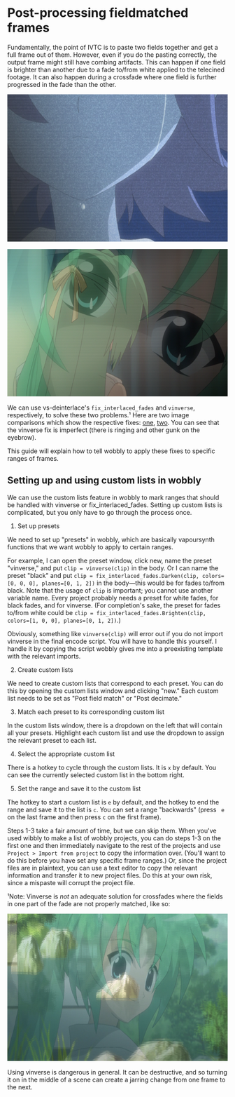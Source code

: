 # Post-processing fieldmatched frames

Fundamentally, the point of IVTC is to paste two fields together and get a full 
frame out of them. However, even if you do the pasting correctly, the output 
frame might still have combing artifacts. This can happen if one field is 
brighter than another due to a fade to/from white applied to the telecined 
footage. It can also happen during a crossfade where one field is further 
progressed in the fade than the other.

![](imgs/example_of_interlaced_fade.png)

![](imgs/example_of_crossfade.png)

We can use vs-deinterlace's `fix_interlaced_fades` and `vinverse`, 
respectively, to solve these two problems.¹ Here are two image comparisons
which show the respective fixes: [one](https://slow.pics/c/wVFUpLi5), [two](https://slow.pics/c/2lDZ2Jo3). You can see that the vinverse
fix is imperfect (there is ringing and other gunk on the eyebrow).

This guide will explain how to tell wobbly to apply these fixes to specific
ranges of frames.

## Setting up and using custom lists in wobbly

We can use the custom lists feature in wobbly to mark ranges that should be 
handled with vinverse or fix_interlaced_fades. Setting up custom lists is 
complicated, but you only have to go through the process once.

1. Set up presets

We need to set up "presets" in wobbly, which are basically vapoursynth 
functions that we want wobbly to apply to certain ranges.

For example, I can open the preset window, click new, name the preset "vinverse,"
and put `clip = vinverse(clip)` in the body. Or I can name the preset "black" 
and put `clip = fix_interlaced_fades.Darken(clip, colors=[0, 0, 0], planes=[0, 1, 2])`
in the body—this would be for fades to/from black. Note that the usage 
of `clip` is important; you cannot use another variable name. Every 
project probably needs a preset for white fades, for black fades, and for 
vinverse. (For completion's sake, the preset for fades to/from white could be 
`clip = fix_interlaced_fades.Brighten(clip, colors=[1, 0, 0], planes=[0, 1, 2])`.)

Obviously, something like `vinverse(clip)` will error out if you do not import 
vinverse in the final encode script. You will have to handle this yourself. I 
handle it by copying the script wobbly gives me into a preexisting template 
with the relevant imports.

2. Create custom lists

We need to create custom lists that correspond to each preset. You can do this 
by opening the custom lists window and clicking "new." Each custom list needs 
to be set as "Post field match" or "Post decimate."

3. Match each preset to its corresponding custom list

In the custom lists window, there is a dropdown on the left that will contain 
all your presets. Highlight each custom list and use the dropdown to assign the 
relevant preset to each list.

4. Select the appropriate custom list

There is a hotkey to cycle through the custom lists. It is `x` by default. You 
can see the currently selected custom list in the bottom right.

5. Set the range and save it to the custom list

The hotkey to start a custom list is `e` by default, and the hotkey to end the 
range and save it to the list is `c`. You can set a range "backwards" (press `
e` on the last frame and then press `c` on the first frame).

Steps 1-3 take a fair amount of time, but we can skip them. When you've used 
wibbly to make a list of wobbly projects, you can do steps 1-3 on the first one 
and then immediately navigate to the rest of the projects and use 
`Project > Import from project` to copy the information over. (You'll want to do 
this before you have set any specific frame ranges.) Or, since the project files 
are in plaintext, you can use a text editor to copy the relevant information and 
transfer it to new project files. Do this at your own risk, since a mispaste 
will corrupt the project file.

¹Note: Vinverse is *not* an adequate solution for crossfades where the fields 
in one part of the fade are not properly matched, like so:

![](imgs/crossfade_improperly_matched.png)

Using vinverse is dangerous in general. It can be destructive, and so turning 
it on in the middle of a scene can create a jarring change from one frame to 
the next.
